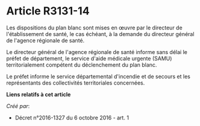 # Article R3131-14

Les dispositions du plan blanc sont mises en œuvre par le directeur de l'établissement de santé, le cas échéant, à la demande
du directeur général de l'agence régionale de santé. 

Le directeur général de l'agence régionale de santé informe sans délai le préfet de département, le service d'aide médicale
urgente (SAMU) territorialement compétent du déclenchement du plan blanc. 

Le préfet informe le service départemental d'incendie et de secours et les représentants des collectivités territoriales
concernées.

**Liens relatifs à cet article**

_Créé par_:

  - Décret n°2016-1327 du 6 octobre 2016 - art. 1
